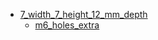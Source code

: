 * [7_width_7_height_12_mm_depth](7_width_7_height_12_mm_depth)
  * [m6_holes_extra](7_width_7_height_12_mm_depth/m6_holes_extra)
